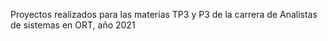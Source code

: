Proyectos realizados para las materias TP3 y P3 de la carrera de Analistas de sistemas en ORT, año 2021

